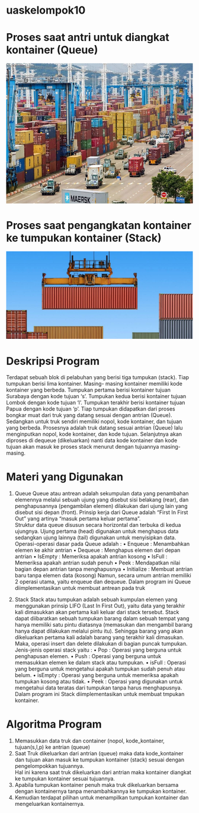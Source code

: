 # uaskelompok10

# Proses saat antri untuk diangkat kontainer (Queue)
![alt text](https://github.com/RaflyAmartharizqi/uaskelompok10/blob/main/WhatsApp%20Image%202022-12-27%20at%2013.32.19.jpg)

# Proses saat pengangkatan kontainer ke tumpukan kontainer (Stack)
![alt text](https://github.com/RaflyAmartharizqi/uaskelompok10/blob/main/WhatsApp%20Image%202022-12-27%20at%2013.31.48.jpg)

# Deskripsi Program 
  
  Terdapat sebuah blok di pelabuhan yang berisi tiga tumpukan (stack). Tiap tumpukan berisi lima kontainer. Masing- masing kontainer memiliki kode kontainer yang
  berbeda. Tumpukan pertama berisi kontainer tujuan Surabaya dengan kode tujuan ‘s’. Tumpukan kedua berisi kontainer tujuan Lombok dengan kode tujuan ‘l’. Tumpukan 
  terakhir berisi kontainer tujuan Papua dengan kode tujuan ‘p’. Tiap tumpukan didapatkan dari proses bongkar muat dari truk yang datang sesuai dengan antrian (Queue). 
  Sedangkan untuk truk sendiri memiliki nopol, kode kontainer, dan tujuan yang berbeda. Prosesnya adalah truk datang sesuai antrian (Queue) lalu menginputkan nopol, kode 
  kontainer, dan kode tujuan. Selanjutnya akan diproses di dequeue (dikeluarkan) nanti data kode kontainer dan kode tujuan akan masuk ke proses stack menurut dengan 
  tujuannya masing-masing. 

# Materi yang Digunakan 
  1. Queue
	Queue atau antrean adalah sekumpulan data yang penambahan elemennya melalui sebuah ujung yang disebut sisi belakang (rear), dan penghapusannya (pengambilan elemen) 
  dilakukan dari ujung lain yang disebut sisi depan (front). Prinsip kerja dari Queue adalah “First In First Out” yang artinya “masuk pertama keluar pertama”.      
  Struktur 
  data queue disusun secara horizontal dan terbuka di kedua ujungnya. Ujung pertama (head) digunakan untuk menghapus data sedangkan ujung lainnya (tail) digunakan 
  untuk 
  menyisipkan data. Operasi-operasi dasar pada Queue adalah :
      •	Enqueue	: Menambahkan elemen ke akhir antrian
      •	Dequeue	: Menghapus elemen dari depan antrian
      •	IsEmpty	: Memeriksa apakah antrian kosong
      •	IsFull		: Memeriksa apakah antrian sudah penuh
      •	Peek		: Mendapatkan nilai bagian depan antrian tanpa menghapusnya
      •	Initialize	: Membuat antrian baru tanpa elemen data (kosong)
  Namun, secara umum antrian memiliki 2 operasi utama, yaitu enqueue dan dequeue.
  Dalam program ini Queue diimplementasikan untuk membuat antrean pada truk
  
  2.	Stack
	Stack atau tumpukan adalah sebuah kumpulan elemen yang menggunakan prinsip LIFO (Last In First Out), yaitu data yang terakhir kali dimasukkan akan pertama kali 
  keluar dari stack tersebut. Stack dapat diibaratkan sebuah tumpukan barang dalam sebuah tempat yang hanya memiliki satu pintu diatasnya (memasukan dan mengambil 
  barang hanya dapat dilakukan melalui pintu itu). Sehingga barang yang akan dikeluarkan pertama kali adalah barang yang terakhir kali dimasukan. Maka, operasi insert 
  dan delete dilakukan di bagian puncak tumpukan.  Jenis-jenis operasi stack yaitu :
        •	Pop		: Operasi yang berguna untuk penghapusan elemen.
        •	Push		: Operasi yang berguna untuk memasukkan elemen ke dalam stack atau tumpukan.
        •	isFull		: Operasi yang berguna untuk mengetahui apakah tumpukan sudah penuh atau belum.
        •	isEmpty 	: Operasi yang berguna untuk memeriksa apakah tumpukan kosong atau tidak.
        •	Peek 		: Operasi yang digunakan untuk mengetahui data teratas dari tumpukan tanpa harus menghapusnya.
  Dalam program ini Stack diimplementasikan untuk membuat tmpukan kontainer.

# Algoritma Program 
  
  1. Memasukkan  data truk dan container (nopol, kode_kontainer, tujuan(s,l,p) ke antrian (queue)
  2. Saat Truk dikeluarkan dari antrian (queue) maka data kode_kontainer dan tujuan akan masuk ke tumpukan kontainer (stack) sesuai dengan pengelompokkan tujuannya.  
     Hal ini karena saat truk dikeluarkan dari antrian maka kontainer diangkat ke tumpukan kontainer sesuai tujuannya.
  3. Apabila tumpukan kontainer penuh maka truk dikeluarkan bersama dengan kontainernya tanpa menambahkannya ke tumpukan kontainer.
  4. Kemudian terdapat pilihan untuk menampilkan tumpukan kontainer dan mengeluarkan kontainernya.
